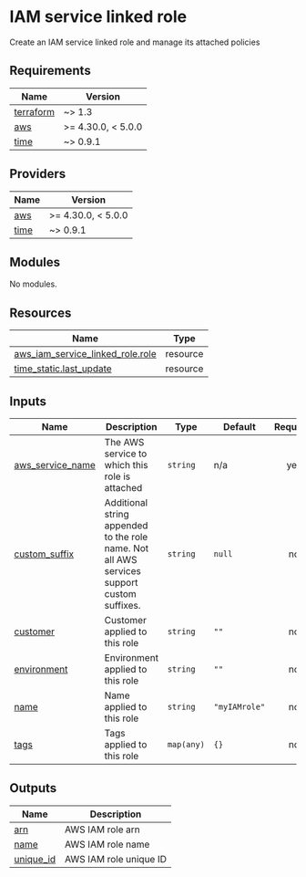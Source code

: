 # IAM service linked role

Create an IAM service linked role and manage its attached policies

<!-- BEGINNING OF PRE-COMMIT-TERRAFORM DOCS HOOK -->
## Requirements

| Name | Version |
|------|---------|
| <a name="requirement_terraform"></a> [terraform](#requirement\_terraform) | ~> 1.3 |
| <a name="requirement_aws"></a> [aws](#requirement\_aws) | >= 4.30.0, < 5.0.0 |
| <a name="requirement_time"></a> [time](#requirement\_time) | ~> 0.9.1 |

## Providers

| Name | Version |
|------|---------|
| <a name="provider_aws"></a> [aws](#provider\_aws) | >= 4.30.0, < 5.0.0 |
| <a name="provider_time"></a> [time](#provider\_time) | ~> 0.9.1 |

## Modules

No modules.

## Resources

| Name | Type |
|------|------|
| [aws_iam_service_linked_role.role](https://registry.terraform.io/providers/hashicorp/aws/latest/docs/resources/iam_service_linked_role) | resource |
| [time_static.last_update](https://registry.terraform.io/providers/hashicorp/time/latest/docs/resources/static) | resource |

## Inputs

| Name | Description | Type | Default | Required |
|------|-------------|------|---------|:--------:|
| <a name="input_aws_service_name"></a> [aws\_service\_name](#input\_aws\_service\_name) | The AWS service to which this role is attached | `string` | n/a | yes |
| <a name="input_custom_suffix"></a> [custom\_suffix](#input\_custom\_suffix) | Additional string appended to the role name. Not all AWS services support custom suffixes. | `string` | `null` | no |
| <a name="input_customer"></a> [customer](#input\_customer) | Customer applied to this role | `string` | `""` | no |
| <a name="input_environment"></a> [environment](#input\_environment) | Environment applied to this role | `string` | `""` | no |
| <a name="input_name"></a> [name](#input\_name) | Name applied to this role | `string` | `"myIAMrole"` | no |
| <a name="input_tags"></a> [tags](#input\_tags) | Tags applied to this role | `map(any)` | `{}` | no |

## Outputs

| Name | Description |
|------|-------------|
| <a name="output_arn"></a> [arn](#output\_arn) | AWS IAM role arn |
| <a name="output_name"></a> [name](#output\_name) | AWS IAM role name |
| <a name="output_unique_id"></a> [unique\_id](#output\_unique\_id) | AWS IAM role unique ID |
<!-- END OF PRE-COMMIT-TERRAFORM DOCS HOOK -->

